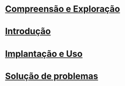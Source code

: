 # [Compreensão e Exploração](/intune/understand-explore/introduction-to-microsoft-intune.md)
# [Introdução](/intune/get-started/what-to-know-before-you-start-microsoft-intune)
# [Implantação e Uso](/intune/deploy-use/overview-of-device-and-app-lifecycles-in-microsoft-intune)
# [Solução de problemas](/intune/troubleshoot/general-troubleshooting-tips-for-microsoft-intune)


<!--HONumber=Jun16_HO3-->


